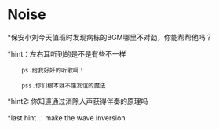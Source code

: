 # Noise
*保安小刘今天值班时发现病栋的BGM哪里不对劲，你能帮帮他吗？

*hint：左右耳听到的是不是有些不一样

        ps.给我好好的听歌啊！

        pss.你们根本就不懂友谊的魔法

*hint2: 你知道通过消除人声获得伴奏的原理吗

*last hint ：make the wave inversion